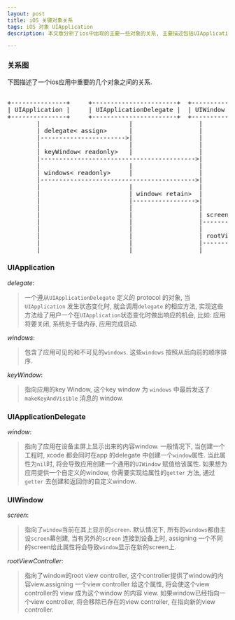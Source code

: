 ```yaml
---
layout: post
title: iOS 关键对象关系
tags: iOS 对象 UIApplication
description: 本文章分析了ios中出现的主要一些对象的关系, 主要描述包括UIApplication, UIWindow, UIScreen, UIView, 及UIViewController 之间的关系.

---
```

<script type="text/javascript" src="/js/syntax-js/shBrushCpp.js"></script>

### 关系图
下图描述了一个ios应用中重要的几个对象之间的关系.

<pre class="brush: cpp">

+---------------+     +-----------------------+  +-----------+      +-----------+ +-------------------+
| UIApplication |     | UIApplicationDelegate |  | UIWindow  |      | UIScreen  | | UIViewController  |
+---------------+     +-----------------------+  +-----------+      +-----------+ +-------------------+
        |                        |                  |                     |            |
        | delegate< assign>      |                  |                     |            |
        |----------------------->|                  |                     |            |
        |                        |                  |                     |            |
        | keyWindow< readonly>   |                  |                     |            |
        |------------------------------------------>|                     |            |
        |                        |                  |                     |            |
        | windows< readonly>     |                  |                     |            |
        |------------------------------------------>|                     |            |
        |                        |                  |                     |            |
        |                        | window< retain>  |                     |            |
        |                        |----------------->|                     |            |
        |                        |                  |                     |            |
        |                        |                  | screen< retain>     |            |
        |                        |                  |-------------------->|            |
        |                        |                  |                     |            |
        |                        |                  | rootViewController< retain>      |
        |                        |                  |--------------------------------->|
        |                        |                  |                     |            |
</pre>

### UIApplication
*delegate*: 
> 一个遵从`UIApplicationDelegate` 定义的 protocol 的对象, 当`UIApplication` 发生状态变化时, 就会调用`delegate` 的相应方法, 实现这些方法给了用户一个在`UIApplication`状态变化时做出响应的机会, 比如: 应用将要关闭, 系统处于低内存, 应用完成启动.<br/>

*windows*: 
> 包含了应用可见的和不可见的`windows`. 这些`windows` 按照从后向前的顺序排序.<br/>

*keyWindow*: 
> 指向应用的key Window, 这个key window 为 `windows` 中最后发送了`makeKeyAndVisible` 消息的 window.


### UIApplicationDelegate
*window*:
> 指向了应用在设备主屏上显示出来的内容window. 一般情况下, 当创建一个工程时, xcode 都会同时在app 的delegate 中创建一个`window`属性. 当此属性为`nil`时, 将会导致应用创建一个通用的`UIWindow` 赋值给该属性. 如果想为应用提供一个自定义的window, 你需要实现给属性的`getter` 方法, 通过`getter` 去创建和返回你的自定义window. 

### UIWindow
*screen*:
> 指向了`window`当前在其上显示的`screen`. 默认情况下, 所有的`windows`都由主设`screen`幕创建, 当有另外的`screen` 连接到设备上时, assigning 一个不同的screen给此属性将会导致`window`显示在新的screen上.<br/>

*rootViewController*:
> 指向了window的root view controller, 这个controller提供了window的内容view.assigning 一个view controller 给这个属性, 将会使这个view controller的 view 成为这个window 的内容 view. 如果window已经指向一个view controller, 将会移除已存在的view controller, 在指向新的view controller.<br/>

